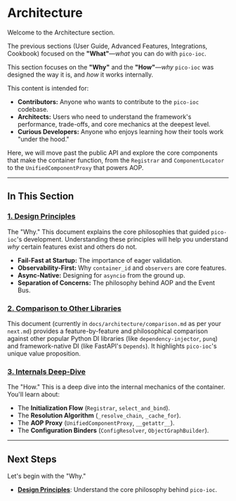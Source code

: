 # Architecture

Welcome to the Architecture section.

The previous sections (User Guide, Advanced Features, Integrations, Cookbook) focused on the **"What"**—*what* you can do with `pico-ioc`.

This section focuses on the **"Why"** and the **"How"**—*why* `pico-ioc` was designed the way it is, and *how* it works internally.

This content is intended for:
* **Contributors:** Anyone who wants to contribute to the `pico-ioc` codebase.
* **Architects:** Users who need to understand the framework's performance, trade-offs, and core mechanics at the deepest level.
* **Curious Developers:** Anyone who enjoys learning how their tools work "under the hood."

Here, we will move past the public API and explore the core components that make the container function, from the `Registrar` and `ComponentLocator` to the `UnifiedComponentProxy` that powers AOP.

---

## In This Section

### [1. Design Principles](./design-principles.md)

The "Why." This document explains the core philosophies that guided `pico-ioc`'s development. Understanding these principles will help you understand *why* certain features exist and others do not.
* **Fail-Fast at Startup:** The importance of eager validation.
* **Observability-First:** Why `container_id` and `observers` are core features.
* **Async-Native:** Designing for `asyncio` from the ground up.
* **Separation of Concerns:** The philosophy behind AOP and the Event Bus.

### [2. Comparison to Other Libraries](./comparison.md)

This document (currently in `docs/architecture/comparison.md` as per your `next.md`) provides a feature-by-feature and philosophical comparison against other popular Python DI libraries (like `dependency-injector`, `punq`) and framework-native DI (like FastAPI's `Depends`). It highlights `pico-ioc`'s unique value proposition.

### [3. Internals Deep-Dive](./internals.md)

The "How." This is a deep dive into the internal mechanics of the container. You'll learn about:
* The **Initialization Flow** (`Registrar`, `select_and_bind`).
* The **Resolution Algorithm** (`_resolve_chain`, `_cache_for`).
* The **AOP Proxy** (`UnifiedComponentProxy`, `__getattr__`).
* The **Configuration Binders** (`ConfigResolver`, `ObjectGraphBuilder`).

---

## Next Steps

Let's begin with the "Why."

* **[Design Principles](./design-principles.md)**: Understand the core philosophy behind `pico-ioc`.

